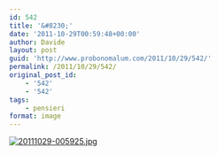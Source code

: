 ```yaml
---
id: 542
title: '&#8230;'
date: '2011-10-29T00:59:48+00:00'
author: Davide
layout: post
guid: 'http://www.probonomalum.com/2011/10/29/542/'
permalink: /2011/10/29/542/
original_post_id:
    - '542'
    - '542'
tags:
    - pensieri
format: image
---
```


[![20111029-005925.jpg](https://blog.davidegallesi.com/wp-content/uploads/2011/10/20111029-005925.jpg)](https://blog.davidegallesi.com/wp-content/uploads/2011/10/20111029-005925.jpg)
